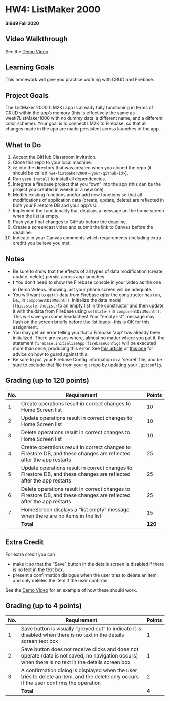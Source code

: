 # HW4: ListMaker 2000
**SI669 Fall 2020**

## Video Walkthrough
See the [Demo Video](https://youtu.be/bdeskk3JXYk).

## Learning Goals
This homework will give you practice working with CRUD and Firebase.

## Project Goals
The ListMaker 2000 (LM2K) app is already fully functioning in terms of CRUD within the app’s memory (this is effectively the same as week7ListMaker1000 with no dummy data, a different name, and a different color scheme). Your goal is to connect LM2K to Firebase, so that all changes made in the app are made persistent across launches of the app.

## What to Do
1. Accept the GitHub Classroom invitation.
2. Clone this repo to your local machine.
3. `cd` into the directory that was created when you cloned the repo (it should be called `hw4-listmaker2000-<your-github-id>`).
4. Run `yarn install` to install all dependencies.
5. Integrate a firebase project that you “own” into the app (this can be the project you created in week8 or a new one).
6. Modify existing functions and/or add new functions so that all modifications of application data (create, update, delete) are reflected in both your Firestore DB and your app’s UI.
7. Implement the functionality that displays a message on the home screen when the list is empty.
8. Push your final changes to GitHub before the deadline.
9. Create a screencast video and submit the link to Canvas before the deadline.
10. Indicate in your Canvas comments which requirements (including extra credit) you believe you met.

## Notes
* Be sure to show that the effects of all types of data modification (create, update, delete) persist across app launches.
* :exclamation: You don't need to show the Firebase console in your video as the one in Demo Videos. Showing just your phone screen will be adequate.
* You will want to `get()` data from Firebase *after* the constructor has run, i.e., in `componentDidMount()`. Initialize the data model (`this.state.theList`) to an empty list in the constructor and then update it with the data from Firebase using `setState()` in `componentDidMount()`. This will save you some headaches! Your "empty list" message may flash on the screen briefly before the list loads--this is OK for this assignment.
* You may get an error telling you that a Firebase 'app' has already been initialized. There are cases where, almost no matter where you put it, the statement `firebase.initializeApp(firebaseConfig)` will be executed more than once, producing this error. See [this article](https://github.com/vercel/next.js/issues/1999) or [this one](https://stackoverflow.com/questions/43331011/firebase-app-named-default-already-exists-app-duplicate-app) for advice on how to guard against this.
* Be sure to put your Firebase Config information in a 'secret' file, and be sure to exclude that file from your git repo by updating your `.gitconfig`.

## Grading (up to 120 points)
| No. | Requirement  | Points |
| --- | ------------- | ------------- |
| 1 | Create operations result in correct changes to Home Screen list | 10  |
| 2 | Update operations result in correct changes to Home Screen list | 10 |
| 3 | Delete operations result in correct changes to Home Screen list | 10 |
| 4 | Create operations result in correct changes to Firestore DB, and these changes are reflected after the app restarts | 25 |
| 5 | Update operations result in correct changes to Firestore DB, and these changes are reflected after the app restarts | 25 |
| 6 | Delete operations result in correct changes to Firestore DB, and these changes are reflected after the app restarts | 25 |
| 7 |  HomeScreen displays a “list empty” message when there are no items in the list | 15 |
|   | **Total** | **120**

## Extra Credit
For extra credit you can 
* make it so that the “Save” button in the details screen is disabled if there is no text in the text box.
* present a confirmation dialogue when the user tries to delete an item, and only deletes the item if the user confirms

See the [Demo Video](https://youtu.be/xDLquY98oVI) for an example of how these should work.

## Grading (up to 4 points)
| No. | Requirement  | Points |
| --- | ------------- | ------------- |
| 1 | Save button is visually “greyed out” to indicate it is disabled when there is no text in the details screen text box | 1  |
| 2 |  Save button does not receive clicks and does not operate (data is not saved, no navigation occurs) when there is no text in the details screen box | 1 |
| 3 | A confirmation dialog is displayed when the user tries to delete an item, and the delete only occurs if the user confirms the operation | 2 |
|   | **Total** | **4**
